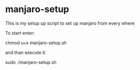 # manjaro-setup
This is my setup up script to set up manjaro from every where

To start enter:

chmod u+x manjaro-setup.sh 

and than execute it:

sudo ./manjaro-setup.sh
